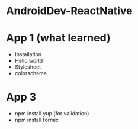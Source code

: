 # AndroidDev-ReactNative


# App 1 (what learned)

- Installation 
- Hello world 
- Stylesheet
- colorscheme


# App 3 
- npm install yup (for validation)
- npm install formic